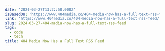 ```yaml
---
date: '2024-03-27T13:22:50.000Z'
isBasedOn: 'https://www.404media.co/404-media-now-has-a-full-text-rss-feed/'
link: 'https://www.404media.co/404-media-now-has-a-full-text-rss-feed/'
slug: 2024-03-27-404-media-now-has-a-full-text-rss-feed
tags:
  - code
  - tech
title: 404 Media Now Has a Full Text RSS Feed
---
```


